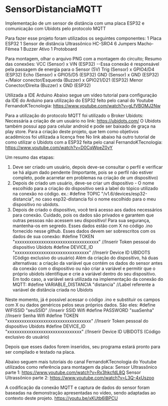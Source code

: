 # SensorDistanciaMQTT
Implementação de um sensor de distância com uma placa ESP32 e comunicação com Ubidots pelo protocolo MQTT

Para fazer esse projeto foram utilizados os seguintes componentes:
1 Placa ESP32
1 Sensor de distância Ultrassônico HC-SRO4
6 Jumpers Macho-Fêmea
1 Buzzer Ativo
1 Protoboard

Para montagem, olhar o arquivo PNG com a montagem do circuito;
Resumo das conexões:
VCC (Sensor) x VIN (ESP32) --Essa conexão é responsável pela passagem de energia para o Sensor (5V)
Trig (Sensor) x GPIO4/D4 (ESP32)
Echo (Sensor) x GPIO5/D5 (ESP32)
GND (Sensor) x GND (ESP32)
+/Maior conector/Esquerda (Buzzer) x GPIO21/D21 (ESP32)
Menor Conector/Direita (Buzzer) x GND (ESP32)

Utilizada a IDE Arduino
Abaixo segue um vídeo tutorial para configuração da IDE do Arduino para utilização do ESP32 feito pelo canal do Youtube FernandoKTecnologia:
https://www.youtube.com/watch?v=gLfVBOMJ2Nw

Para a utilização do protocolo MQTT foi utilizado o Broker Ubidots:
Necessária a criação de um usuário no link: https://ubidots.com/
O Ubidots também possui app para celular android e pode ser baixado de graça na play store.
Para a criação deste projeto, que tem como objetivos acadêmicos foi utilizada a licença free
No link abaixo há outro tutorial de como utilizar o Ubidots com a ESP32 feita pelo canal FernandoKTecnologia:
https://www.youtube.com/watch?v=D0CqWpeZ0yY

Um resumo das etapas:

1. Deve ser criado um usuário, depois deve-se consultar o perfil e verificar se há algum dado pendente (Importante, pois se o perfil não estiver completo, pode acarretar em problemas na criação de um dispositivo)
2. Depois de criado um usuário, deve-se criar um dispositivo - O nome escolhido para a criação do dispositivo será a label do tópico utilizado na conexão no código. ex.: #define TOPIC "/v1.6/devices/esp32-distancia", no caso esp32-distancia foi o nome escolhido para o meu dispositivo no ubidots.
3. Depois de criado o dispositivo, você terá acesso aos dados necessários para conexão. Cuidado, pois os dados são privados e garantem que outras pessoas não acessem seu dispositivo! Para sua segurança, mantenha-os em segredo. Esses dados estão com X no código .ino fornecido nesse github. Esses dados devem ser sobrescritos com os dados de sua conexão:
#define TOKEN "xxxxxxxxxxxxxxxxxxxxxxxxxxxxxxxxxxx" //Inserir Token pessoal do dispositivo Ubidots
#define DEVICE_ID "xxxxxxxxxxxxxxxxxxxxxxxxxxxxxxx" //Inserir Device ID UBIDOTS (Código exclusivo do usuário)
Além da criação do dispositivo, há duas alternativas: a criação da variável que contém os dados do sensor antes da conexão com o dispositivo ou não criar a variável e permitir que o próprio ubidots identifique e crie a variável dentro do seu dispositivo. Em todo caso, a variável será utilizada na implementação da conexão do MQTT:
#define VARIABLE_DISTANCIA "distancia" //Label referente a variável de distância criada no Ubidots

Neste momento, já é possível acessar o código .ino e substituir os campos com X ou dados genéricos pelos seus próprios dados. São eles: 
#define WIFISSID "seuSSID" //inserir SSID Wifi
#define PASSWORD "suaSenha" //Inserir Senha Wifi
#define TOKEN "xxxxxxxxxxxxxxxxxxxxxxxxxxxxxxxxxxx" //Inserir Token pessoal do dispositivo Ubidots
#define DEVICE_ID "xxxxxxxxxxxxxxxxxxxxxxxxxxxxxxx" //Inserir Device ID UBIDOTS (Código exclusivo do usuário)

Depois que esses dados forem inseridos, seu programa estará pronto para ser compilado e testado na placa.

Abaixo seguem mais tutoriais do canal FernandoKTecnologia do Youtube utilizados como referência para montagem da placa:
Sensor Ultrassônico parte 1:
https://www.youtube.com/watch?v=Rx3hkcfdL8Q
Sensor Ultrassônico parte 2:
https://www.youtube.com/watch?v=L3Q-4xUszoo

A codificação da conexão MQTT e captura de dados do sensor foram baseadas na demonstração apresentadas no vídeo, sendo adaptadas ao contexto deste projeto. 
https://youtu.be/xKUtb6IBPCU


